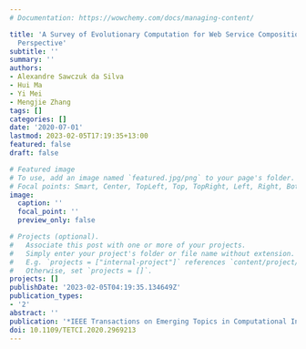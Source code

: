 ```yaml
---
# Documentation: https://wowchemy.com/docs/managing-content/

title: 'A Survey of Evolutionary Computation for Web Service Composition: A Technical
  Perspective'
subtitle: ''
summary: ''
authors:
- Alexandre Sawczuk da Silva
- Hui Ma
- Yi Mei
- Mengjie Zhang
tags: []
categories: []
date: '2020-07-01'
lastmod: 2023-02-05T17:19:35+13:00
featured: false
draft: false

# Featured image
# To use, add an image named `featured.jpg/png` to your page's folder.
# Focal points: Smart, Center, TopLeft, Top, TopRight, Left, Right, BottomLeft, Bottom, BottomRight.
image:
  caption: ''
  focal_point: ''
  preview_only: false

# Projects (optional).
#   Associate this post with one or more of your projects.
#   Simply enter your project's folder or file name without extension.
#   E.g. `projects = ["internal-project"]` references `content/project/deep-learning/index.md`.
#   Otherwise, set `projects = []`.
projects: []
publishDate: '2023-02-05T04:19:35.134649Z'
publication_types:
- '2'
abstract: ''
publication: '*IEEE Transactions on Emerging Topics in Computational Intelligence*'
doi: 10.1109/TETCI.2020.2969213
---
```

